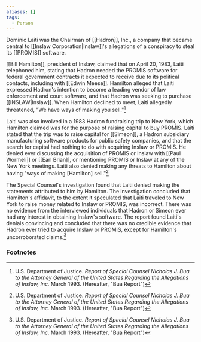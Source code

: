 ```yaml
---
aliases: []
tags:
  - Person
---
```

Dominic Laiti was the Chairman of [[Hadron]], Inc., a company that became central to [[Inslaw Corporation|Inslaw]]'s allegations of a conspiracy to steal its [[PROMIS]] software.

[[Bill Hamilton]], president of Inslaw, claimed that on April 20, 1983, Laiti telephoned him, stating that Hadron needed the PROMIS software for federal government contracts it expected to receive due to its political contacts, including with [[Edwin Meese]]. Hamilton alleged that Laiti expressed Hadron's intention to become a leading vendor of law enforcement and court software, and that Hadron was seeking to purchase [[INSLAW|Inslaw]]. When Hamilton declined to meet, Laiti allegedly threatened, "We have ways of making you sell."[^1]

Laiti was also involved in a 1983 Hadron fundraising trip to New York, which Hamilton claimed was for the purpose of raising capital to buy PROMIS. Laiti stated that the trip was to raise capital for [[Simeon]], a Hadron subsidiary manufacturing software products for public safety companies, and that the search for capital had nothing to do with acquiring Inslaw or PROMIS. He denied ever discussing the acquisition of PROMIS or Inslaw with [[Paul Wormeli]] or [[Earl Brian]], or mentioning PROMIS or Inslaw at any of the New York meetings. Laiti also denied making any threats to Hamilton about having "ways of making [Hamilton] sell."[^1]

The Special Counsel's investigation found that Laiti denied making the statements attributed to him by Hamilton. The investigation concluded that Hamilton's affidavit, to the extent it speculated that Laiti traveled to New York to raise money related to Inslaw or PROMIS, was incorrect. There was no evidence from the interviewed individuals that Hadron or Simeon ever had any interest in obtaining Inslaw's software. The report found Laiti's denials convincing and concluded that there was no credible evidence that Hadron ever tried to acquire Inslaw or PROMIS, except for Hamilton's uncorroborated claims.[^1]

### Footnotes

[^1]: U.S. Department of Justice. *Report of Special Counsel Nicholas J. Bua to the Attorney General of the United States Regarding the Allegations of Inslaw, Inc.* March 1993. (Hereafter, "Bua Report")